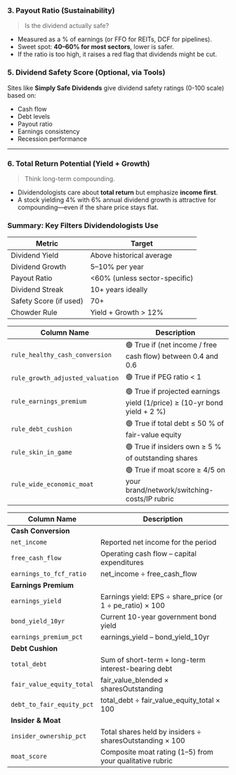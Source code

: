 

### 3. **Payout Ratio (Sustainability)**

> Is the dividend actually safe?

* Measured as a % of earnings (or FFO for REITs, DCF for pipelines).
* Sweet spot: **40–60% for most sectors**, lower is safer.
* If the ratio is too high, it raises a red flag that dividends might be cut.


### 5. **Dividend Safety Score (Optional, via Tools)**

Sites like **Simply Safe Dividends** give dividend safety ratings (0-100 scale) based on:

* Cash flow
* Debt levels
* Payout ratio
* Earnings consistency
* Recession performance

---

### 6. **Total Return Potential (Yield + Growth)**

> Think long-term compounding.

* Dividendologists care about **total return** but emphasize **income first**.
* A stock yielding 4% with 6% annual dividend growth is attractive for compounding—even if the share price stays flat.



### Summary: Key Filters Dividendologists Use

| Metric                 | Target                        |
| ---------------------- | ----------------------------- |
| Dividend Yield         | Above historical average      |
| Dividend Growth        | 5–10% per year                |
| Payout Ratio           | <60% (unless sector-specific) |
| Dividend Streak        | 10+ years ideally             |
| Safety Score (if used) | 70+                           |
| Chowder Rule           | Yield + Growth > 12%          |




| Column Name                      | Description                                                                 |
| -------------------------------- | --------------------------------------------------------------------------- |
| `rule_healthy_cash_conversion`   | 🟢 True if (net income / free cash flow) between 0.4 and 0.6                |
| `rule_growth_adjusted_valuation` | 🟢 True if PEG ratio < 1                                                    |
| `rule_earnings_premium`          | 🟢 True if projected earnings yield (1/price) ≥ (10-yr bond yield + 2 %)    |
| `rule_debt_cushion`              | 🟢 True if total debt ≤ 50 % of fair-value equity                           |
| `rule_skin_in_game`              | 🟢 True if insiders own ≥ 5 % of outstanding shares                         |
| `rule_wide_economic_moat`        | 🟢 True if moat score ≥ 4/5 on your brand/network/switching-costs/IP rubric |


| Column Name                  | Description                                                                  |
| ---------------------------- | ---------------------------------------------------------------------------- |
| **Cash Conversion**          |                                                                              |
| `net_income`                 | Reported net income for the period                                           |
| `free_cash_flow`             | Operating cash flow – capital expenditures                                   |
| `earnings_to_fcf_ratio`      | net\_income ÷ free\_cash\_flow                                               |
| **Earnings Premium**         |                                                                              |
| `earnings_yield`             | Earnings yield: EPS ÷ share\_price  (or 1 ÷ pe\_ratio) × 100                 |
| `bond_yield_10yr`            | Current 10-year government bond yield                                        |
| `earnings_premium_pct`       | earnings\_yield – bond\_yield\_10yr                                          |
| **Debt Cushion**             |                                                                              |
| `total_debt`                 | Sum of short-term + long-term interest-bearing debt                          |
| `fair_value_equity_total`    | fair\_value\_blended × sharesOutstanding                                     |
| `debt_to_fair_equity_pct`    | total\_debt ÷ fair\_value\_equity\_total × 100                               |
| **Insider & Moat**           |                                                                              |
| `insider_ownership_pct`      | Total shares held by insiders ÷ sharesOutstanding × 100                      |
| `moat_score`                 | Composite moat rating (1–5) from your qualitative rubric                     |


